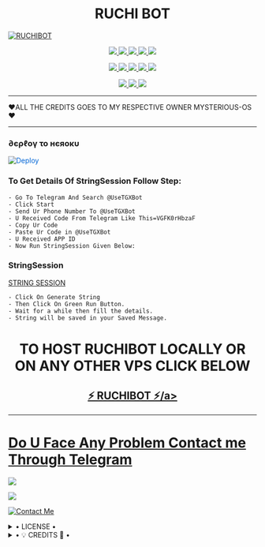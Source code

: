 <h1 align="center">
<b> RUCHI BOT</b>
</h1>

[![RUCHIBOT](https://telegra.ph/file/1aa73f560fdd4dd6ad370.jpg)](https://github.com/jayanti01/RUCHIBOT)


<p align="center">
<a href="https://github.com/jayanti01/RUCHIBOT" alt="GitHub closed issues"> <img src="https://img.shields.io/github/issues-closed-raw/jayanti01/RUCHIBOT?style=flat&logo=github&color=success" /> </a>
<a href="https://github.com/jayanti01/RUCHIBOT/graphs/contributors" alt="GitHub contributors"> <img src="https://img.shields.io/github/contributors/jayanti01/RUCHIBOT?style=flat&logo=github" /> </a>
<a href="https://github.com/jayanti01/RUCHIBOT/network/members" alt="GitHub forks"> <img src="https://img.shields.io/github/forks/jayanti01/RUCHIBOT?label=Forks&logo=github" /> </a>
<a href="https://github.com/jayanti01/RUCHIBOT" alt="GitHub closed pull requests"> <img src="https://img.shields.io/github/issues-pr-closed-raw/jayanti01/RUCHIBOT?color=success" /> </a>
<a href="https://github.com/jayanti01/RUCHIBOT" alt="GitHub issues"> <img src="https://img.shields.io/github/issues-raw/jayanti01/RUCHIBOT?style=flat&logo=github&color=yellow" /> </a>
</p>
<p align="center">
<a href="https://github.com/jayanti01/RUCHIBOT" alt="GitHub release (latest by date including pre-releases)"> <img src="https://img.shields.io/github/v/release/jayanti01/RUCHIBOT?include_prereleases?style=flat&logo=github" /> </a>
<a href="https://www.python.org/" alt="made-with-python"> <img src="https://img.shields.io/badge/Made%20with-Python-1f425f.svg?style=flat&logo=python&color=blue" /> </a>
<a href="https://github.com/jayanti01/RUCHIBOT" alt="Docker!"> <img src="https://aleen42.github.io/badges/src/docker.svg" /> </a>
<a href="https://github.com/jayanti01/RUCHIBOT" alt="GitHub repo size"> <img src="https://img.shields.io/github/repo-size/jayanti01/MYSTERIOUSBOT" /> </a>
<a href="https://github.com/jayanti01/RUCHIBOT/blob/master/LICENSE" alt="GPLv3 license"> <img src="https://img.shields.io/badge/License-GPLv3-blue.svg" /> </a>
</p>
<p align="center">
<a href="https://t.me/RUCHI_BOTZONE" alt="Telegram!"> <img src="https://aleen42.github.io/badges/src/telegram.svg" /> </a>
<a href="https://github.com/jayanti01/RUCHIBOT/graphs/commit-activity" alt="Maintenance"> <img src="https://img.shields.io/badge/Maintained%3F-yes-green.svg" /> </a>
<a href="https://makeapullrequest.com" alt="PRs Welcome"> <img src="https://img.shields.io/badge/PRs-welcome-brightgreen.svg?style=flat-square" /> </a>
</p>


------------

❤ALL THE CREDITS GOES TO MY RESPECTIVE OWNER MYSTERIOUS-OS❤


------------
<h3> ∂єρℓογ το нєяοκυ </h3>


<a href="https://dashboard.heroku.com/new?button-url=https%3A%2F%2Fgithub.com%2Fjayanti01%2FRUCHIBOT&template=https%3A%2F%2Fgithub.com%2Fjayanti01%2FRUCHIBOT" rel="nofollow" style="background-color: initial; box-sizing: border-box; color: #0366d6; text-decoration-line: none;"><img alt="Deploy" data-canonical-src="https://www.herokucdn.com/deploy/button.svg" src="https://camo.githubusercontent.com/83b0e95b38892b49184e07ad572c94c8038323fb/68747470733a2f2f7777772e6865726f6b7563646e2e636f6d2f6465706c6f792f627574746f6e2e737667" style="border-style: none; box-sizing: initial; max-width: 100%;" /></a></div>
</a>


### To Get Details Of StringSession Follow Step: 

    - Go To Telegram And Search @UseTGXBot
    - Click Start
    - Send Ur Phone Number To @UseTGXBot
    - U Received Code From Telegram Like This=VGFK0rHbzaF
    - Copy Ur Code
    - Paste Ur Code in @UseTGXBot
    - U Received APP ID
    - Now Run StringSession Given Below:
   

### StringSession

[STRING SESSION](https://repl.it/@KrishnaJaiswal1/RUCHIBOT#main.py)

    - Click On Generate String
    - Then Click On Green Run Button.
    - Wait for a while then fill the details.
    - String will be saved in your Saved Message.


<h1 align="center">TO HOST RUCHIBOT LOCALLY OR ON ANY OTHER VPS CLICK BELOW</h1>

<h2 align="center"> <a href="https://github.com/jayanti01/RUCHIBOT">⚡ RUCHIBOT ⚡/a></h2>

------------
# Do U Face Any Problem Contact me Through Telegram 

<a href="https://t.me/RUCHI_BOTZONE"><img src="https://img.shields.io/badge/Ruchi%20Group-red.svg?style=for-the-badge&logo=Telegram"></a>

<a href="https://t.me/chaudhary_Anjana"><img src="https://img.shields.io/badge/CREATOR%20ME-blue.svg?style=for-the-badge&logo=Telegram"></a>


[![Contact Me](https://img.shields.io/badge/Telegram-Contact%20Me-informational)](https://t.me/chaudhary_Anjana)


<details>

  <summary> • LICENSE • </summary>

![](https://www.gnu.org/graphics/gplv3-or-later.png)

jayanti01

Poject [RUCHIBOT](https://github.com/jayanti01/MYSTERIOUSBOT) is free software: you can redistribute it and/or modify

it under the terms of the GNU General Public License as published by

the Free Software Foundation, either version 3 of the License, or

(at your option) any later version.

This program is distributed in the hope that it will be useful,

but WITHOUT ANY WARRANTY; without even the implied warranty of

MERCHANTABILITY or FITNESS FOR A PARTICULAR PURPOSE.  See the

GNU General Public License for more details.

You should have received a copy of the GNU General Public License

along with this program. If not, see <https://www.gnu.org/licenses/>.

</details>

<details>

  <summary> • 💡 CREDITS 💞 • </summary>
  
• [OWNER](https://t.me/chaudhary_Anjana)
